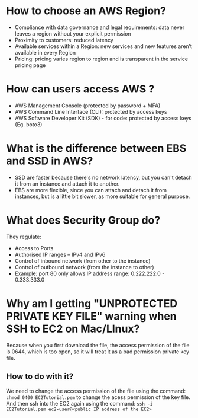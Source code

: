 # How to choose an AWS Region?
- Compliance with  data  governance  and  legal requirements:  data  never  leaves  a  region  without your  explicit  permission 
- Proximity to  customers:  reduced  latency
- Available  services within  a  Region:  new  services and  new  features  aren’t  available  in  every  Region
- Pricing:  pricing  varies  region  to  region  and  is transparent  in  the  service  pricing  page

# How can users access AWS ?
- AWS Management Console (protected by password + MFA)
- AWS Command Line Interface (CLI): protected by access keys
- AWS Software Developer Kit (SDK) - for code: protected by access keys (Eg. boto3)

# What is the difference between EBS and SSD in AWS?
- SSD are faster because there's no network latency, but you can't detach it from an instance and attach it to another. 
- EBS are more flexible, since you can attach and detach it from instances, but is a little bit slower, as more suitable for general purpose.

# What does Security Group do?
They regulate:
- Access to Ports
- Authorised IP ranges – IPv4 and IPv6
- Control of inbound network (from other to the instance)
- Control of outbound network (from the instance to other)
- Example: port 80 only allows IP address range: 0.222.222.0 - 0.333.333.0

# Why am I getting "UNPROTECTED PRIVATE KEY FILE" warning when SSH to EC2 on Mac/LInux?
Because when you first download the file, the access permission of the file is 0644, which is too open, so it will treat it as a bad permission private key file.   
## How to do with it?
We need to change the access permission of the file using the command:
`chmod 0400 EC2Tutorial.pem` to change the acess permission of the key file.   
And then ssh into the EC2 again using the command: `ssh -i EC2Tutorial.pem ec2-user@<public IP address of the EC2>`

